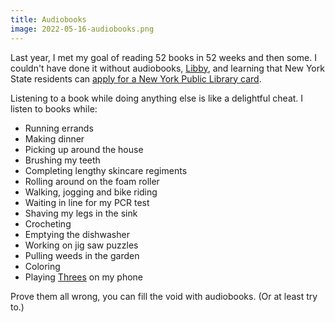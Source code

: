 ```yaml
---
title: Audiobooks
image: 2022-05-16-audiobooks.png
---
```


Last year, I met my goal of reading 52 books in 52 weeks and then some. I couldn't have done it without audiobooks, [Libby](https://www.overdrive.com/apps/libby), and learning that New York State residents can [apply for a New York Public Library card](https://www.nypl.org/library-card/new).

Listening to a book while doing anything else is like a delightful cheat. I listen to books while:

- Running errands
- Making dinner
- Picking up around the house
- Brushing my teeth
- Completing lengthy skincare regiments
- Rolling around on the foam roller
- Walking, jogging and bike riding
- Waiting in line for my PCR test
- Shaving my legs in the sink
- Crocheting
- Emptying the dishwasher
- Working on jig saw puzzles
- Pulling weeds in the garden
- Coloring
- Playing [Threes](http://play.threesgame.com/) on my phone

Prove them all wrong, you can fill the void with audiobooks. (Or at least try to.)
